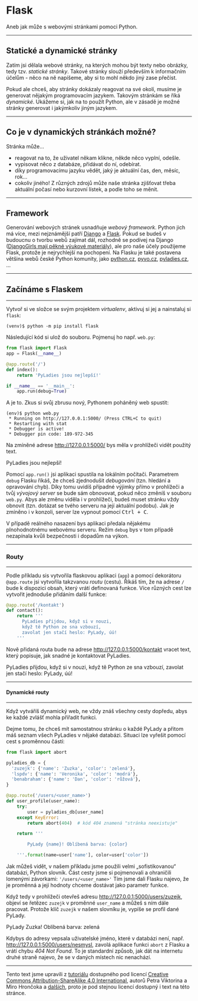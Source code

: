 # Flask

Aneb jak může s webovými stránkami pomoci Python.

----

## Statické a dynamické stránky

Zatím jsi dělala webové stránky, na kterých mohou být texty nebo obrázky,
tedy tzv. _statické stránky_. Takové stránky slouží především k informačním účelům -
něco na ně napíšeme, aby si to mohl někdo jiný zase přečíst.

Pokud ale chceš, aby stránky dokázaly reagovat na své okolí, musíme je generovat
nějakým programovacím jazykem. Takovým stránkám se říká _dynamické_. Ukážeme si,
jak na to použít Python, ale v zásadě je možné stránky generovat i jakýmkoliv 
jiným jazykem.

----

## Co je v dynamických stránkách možné?

Stránka může…

- reagovat na to, že uživatel někam klikne, někde něco vyplní, odešle.
- vypisovat něco z databáze, přidávat do ní, odebírat.
- díky programovacímu jazyku vědět, jaký je aktuální čas, den, měsíc, rok…
- cokoliv jiného! Z různých zdrojů může naše stránka zjišťovat třeba aktuální počasí nebo kurzovní lístek, a podle toho se měnit.

----

## Framework

Generování webových stránek usnadňuje _webový framework_. Python jich má více, mezi nejznámější patří [Django][] a [Flask][]. Pokud se budeš v budoucnu o tvorbu webů zajímat dál, rozhodně se podívej na Django ([DjangoGirls mají pěkné výukové materiály][dg-tutorial]), ale pro naše účely použijeme Flask, protože je nejrychlejší na pochopení. Na Flasku je také postavena většina webů české Python komunity, jako [python.cz][], [pyvo.cz][], [pyladies.cz][], …

[Django]: https://www.djangoproject.com/
[Flask]: http://flask.pocoo.org/
[dg-tutorial]: http://tutorial.djangogirls.org/
[python.cz]: https://python.cz
[pyvo.cz]: https://pyvo.cz
[pyladies.cz]: https://pyladies.cz

---

## Začínáme s Flaskem

----

Vytvoř si ve složce se svým projektem _virtualenv_, aktivuj si jej a nainstaluj si
`flask`:

```shell
(venv)$ python -m pip install flask
```

Následující kód si ulož do souboru. Pojmenuj ho např. `web.py`:

```python
from flask import Flask
app = Flask(__name__)

@app.route('/')
def index():
    return 'PyLadies jsou nejlepší!'

if __name__ == '__main__':
    app.run(debug=True)
```

A je to. Zkus si svůj zbrusu nový, Pythonem poháněný web spustit:

```shell
(env)$ python web.py
 * Running on http://127.0.0.1:5000/ (Press CTRL+C to quit)
 * Restarting with stat
 * Debugger is active!
 * Debugger pin code: 189-972-345
```

Na zmíněné adrese http://127.0.0.1:5000/ bys měla v prohlížeči vidět použitý text.

<div class="c-example">
PyLadies jsou nejlepší!
</div>

Pomocí `app.run()` jsi aplikaci spustila na lokálním počítači. Parametrem `debug`
Flasku říkáš, že chceš zjednodušit _debugování_ (tzn. hledání a opravování chyb). Díky tomu uvidíš případné výjimky
přímo v prohlížeči a tvůj _vývojový server_ se bude sám obnovovat, pokud něco změníš v souboru `web.py`.
Abys ale změnu viděla i v prohlížeči, budeš muset stránku vždy obnovit (tzn. dotázat
se tvého serveru na její aktuální podobu). Jak je zmíněno i v konzoli, server lze vypnout
pomocí <kbd>Ctrl + C</kbd>.

V případě reálného nasazení bys aplikaci předala nějakému plnohodnotnému webovému serveru.
Režim `debug` bys v tom případě nezapínala kvůli bezpečnosti i dopadům na výkon.

---

### Routy

----

Podle příkladu sis vytvořila flaskovou aplikaci (`app`) a pomocí dekorátoru
`@app.route` jsi vytvořila takzvanou _routu_ (cestu). Říkáš tím, že na adrese
`/` bude k dispozici obsah, který vrátí definovaná funkce.
Více různých cest lze vytvořit jednoduše přidáním další funkce:

```python
@app.route('/kontakt')
def contact():
    return '''
      PyLadies přijdou, když si v nouzi,
      když tě Python ze sna vzbouzí,
      zavolat jen stačí heslo: PyLady, úú!
    '''
```

Nově přidaná routa bude na adrese http://127.0.0.1:5000/kontakt vracet
text, který popisuje, jak snadné je kontaktovat PyLadies.

<div class="c-example">
PyLadies přijdou, když si v nouzi, když tě Python ze sna vzbouzí, zavolat jen stačí heslo: PyLady, úú!
</div>

---

#### Dynamické routy

----

Když vytváříš dynamický web, ne vždy znáš všechny cesty dopředu, abys
ke každé zvlášť mohla přiřadit funkci.

Dejme tomu, že chceš mít samostatnou stránku o každé PyLady a přitom máš
seznam všech PyLadies v nějaké databázi. Situaci lze vyřešit pomocí cest s proměnnou částí:

```python
from flask import abort

pyladies_db = {
  'zuzejk': {'name': 'Zuzka', 'color': 'zelená'},
  'lspdv': {'name': 'Veronika', 'color': 'modrá'},
  'benabraham': {'name': 'Dan', 'color': 'růžová'},
}

@app.route('/users/<user_name>')
def user_profile(user_name):
    try:
        user = pyladies_db[user_name]
    except KeyError:
        return abort(404)  # kód 404 znamená "stránka neexistuje"

    return '''

        PyLady {name}! Oblíbená barva: {color}

    '''.format(name=user['name'], color=user['color'])
```

Jak můžeš vidět, v našem příkladu jsme použili velmi „sofistikovanou“ databázi, Python slovník. Část cesty jsme si pojmenovali a ohraničili lomenými závorkami: `'/users/<user_name>'` Tím jsme dali
Flasku najevo, že je proměnná a její hodnoty chceme dostávat jako parametr funkce.

Když tedy v prohlížeči otevřeš adresu http://127.0.0.1:5000/users/zuzejk, objeví se řetězec `zuzejk` v proměnné `user_name` a můžeš s ním dále pracovat. Protože klíč `zuzejk` v našem slovníku je, vypíše se profil dané PyLady.

<div class="c-example">
PyLady Zuzka! Oblíbená barva: zelená
</div>

Kdybys do adresy vepsala uživatelské jméno, které v databázi není, např. http://127.0.0.1:5000/users/nesmysl, zavolá aplikace funkci `abort` z Flasku a vrátí chybu _404 Not Found_. To je standardní způsob, jak dát na internetu druhé straně najevo, že se v daných místech nic nenachází.

---

Tento text jsme upravili z [tutoriálu](https://github.com/cvut/MI-PYT/blob/master/tutorials/02_flask.md) dostupného pod licencí [Creative Commons Attribution-ShareAlike 4.0 International](http://creativecommons.org/licenses/by-sa/4.0/), autorů Petra Viktorina a Miro Hrončoka a [dalších](https://github.com/cvut/MI-PYT/graphs/contributors), proto je pod stejnou licencí dostupný i text na této stránce.
